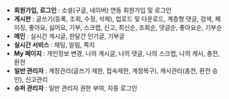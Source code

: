 - **회원가입, 로그인** : 소셜(구글, 네이버) 연동 회원가입 및 로그인  
- **게시판** : 글쓰기(등록, 조회, 수정, 삭제), 업로드 및 다운로드, 계층형 댓글, 검색, 페이징, 좋아요, 싫어요, 기부, 스크랩, 신고, 최신순, 조회순, 댓글순, 좋아요순, 기부순  
- **메인** : 실시간 게시글, 한달간 인기글, 기부글  
- **실시간 서비스** : 채팅, 알림, 쪽지  
- **My 페이지** : 개인정보 변경, 나의 게시글, 나의 댓글, 나의 스크랩, 나의 캐시, 충전, 환전  
- **일반 관리자** : 계정관리(글쓰기 제한, 접속제한, 계정복구), 캐시관리(충전, 환전 승인), 신고관리  
- **슈퍼 관리자** : 일반 관리자 권한 부여, 자동 로그인    



 

 